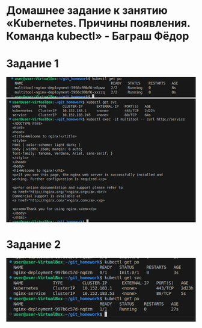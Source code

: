 # Домашнее задание к занятию «Kubernetes. Причины появления. Команда kubectl» - Баграш Фёдор

# Задание 1
![](/img/Screenshot%20from%202025-03-15%2022-29-01.png)\
![](/img/Screenshot%20from%202025-03-15%2022-31-36.png)
# Задание 2
![](/img/Screenshot%20from%202025-03-15%2022-32-56.png)

